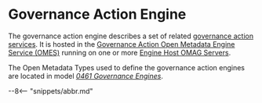 <!-- SPDX-License-Identifier: CC-BY-4.0 -->
<!-- Copyright Contributors to the ODPi Egeria project 2019, 2020. -->

# Governance Action Engine

The governance action engine describes a set of related
[governance action services](/guides/developer/governance-action-services/overview).
It is hosted in the [Governance Action Open Metadata Engine Service (OMES)](/services/omes)
running on one or more [Engine Host OMAG Servers](/concepts/engine-host).

The Open Metadata Types used to define the governance action engines are located in model *[0461 Governance Engines](/types/4/0461-Governance-Engines)*.




--8<-- "snippets/abbr.md"
